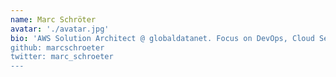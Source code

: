 ```yaml
---
name: Marc Schröter
avatar: './avatar.jpg'
bio: 'AWS Solution Architect @ globaldatanet. Focus on DevOps, Cloud Security, Serverless, and Containers.
github: marcschroeter
twitter: marc_schroeter
---
```

